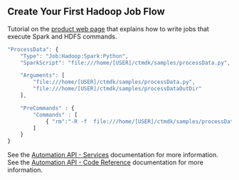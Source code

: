 ## Create Your First Hadoop Job Flow

Tutorial on the [product web page](https://docs.bmc.com/docs/display/public/workloadautomation/Control-M+Automation+API+-+Getting+Started+Guide#Control-MAutomationAPI-GettingStartedGuide-GS_for_Hadoop) that explains how to write jobs that execute Spark and HDFS commands.

```javascript
"ProcessData": {
    "Type": "Job:Hadoop:Spark:Python",
    "SparkScript": "file:///home/[USER]/ctmdk/samples/processData.py",

    "Arguments": [
        "file:///home/[USER]/ctmdk/samples/processData.py",
        "file:///home/[USER]/ctmdk/samples/processDataOutDir"
    ],

    "PreCommands" : {
        "Commands" : [
            { "rm":"-R -f  file:///home/[USER]/ctmdk/samples/processDataOutDir" }
        ]                   
    }
}
```

See the [Automation API - Services](https://docs.bmc.com/docs/display/public/workloadautomation/Control-M+Automation+API+-+Services) documentation for more information.  
See the [Automation API - Code Reference](https://docs.bmc.com/docs/display/public/workloadautomation/Control-M+Automation+API+-+Code+Reference) documentation for more information.
